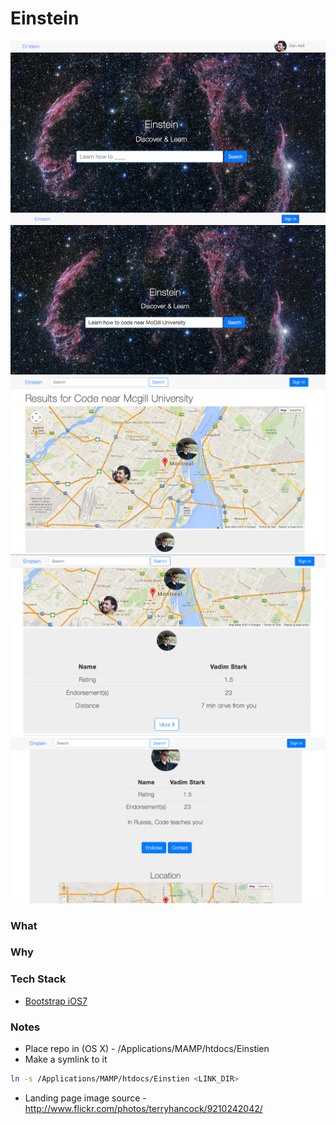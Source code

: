 Einstein
========

 ![Einstein](Screenshots/1.png "Einstein")
 ![Einstein](Screenshots/2.png "Einstein")
 ![Einstein](Screenshots/3.png "Einstein")
 ![Einstein](Screenshots/4.png "Einstein")
 ![Einstein](Screenshots/5.png "Einstein")

### What

### Why

### Tech Stack

- [Bootstrap iOS7](http://jasonbradley.me/bootstrap-ios7/)

### Notes

- Place repo in (OS X) - /Applications/MAMP/htdocs/Einstien
- Make a symlink to it

```bash
ln -s /Applications/MAMP/htdocs/Einstien <LINK_DIR>
```

- Landing page image source - http://www.flickr.com/photos/terryhancock/9210242042/
